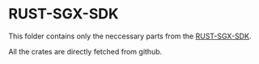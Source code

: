 # RUST-SGX-SDK

This folder contains only the neccessary parts from the [RUST-SGX-SDK](https://github.com/baidu/rust-sgx-sdk).

All the crates are directly fetched from github.
